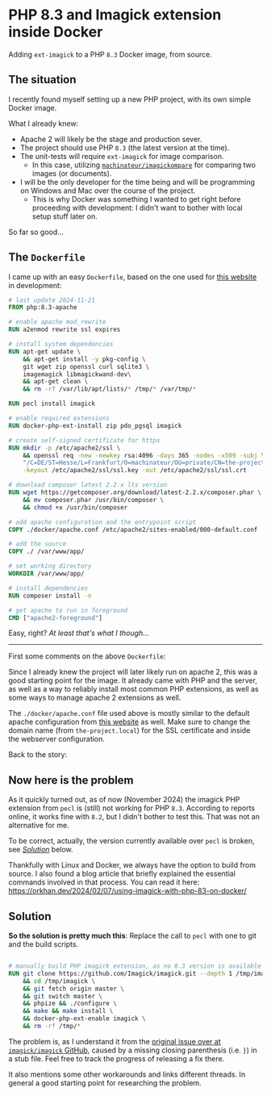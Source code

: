 # PHP 8.3 and Imagick extension inside Docker

Adding `ext-imagick` to a PHP `8.3` Docker image, from source.

## The situation

I recently found myself setting up a new PHP project, with its own simple Docker image.

What I already knew:

- Apache 2 will likely be the stage and production sever.
- The project should use PHP `8.3` (the latest version at the time).
- The unit-tests will require `ext-imagick` for image comparison.
  - In this case, utilizing [`machinateur/imagickompare`](https://github.com/machinateur/imagickompare)
    for comparing two images (or documents).
- I will be the only developer for the time being
  and will be programming on Windows and Mac over the course of the project.
  - This is why Docker was something I wanted  to get right before proceeding with development:
    I didn't want to bother with local setup stuff later on.

So far so good...

## The `Dockerfile`

I came up with an easy `Dockerfile`,
 based on the one used for [this website](https://github.com/machinateur/website/blob/main/Dockerfile) in development:

```Dockerfile
# last update 2024-11-21
FROM php:8.3-apache

# enable apache mod_rewrite
RUN a2enmod rewrite ssl expires

# install system dependencies
RUN apt-get update \
    && apt-get install -y pkg-config \
    git wget zip openssl curl sqlite3 \
    imagemagick libmagickwand-dev\
    && apt-get clean \
    && rm -rf /var/lib/apt/lists/* /tmp/* /var/tmp/*

RUN pecl install imagick

# enable required extensions
RUN docker-php-ext-install zip pdo_pgsql imagick

# create self-signed certificate for https
RUN mkdir -p /etc/apache2/ssl \
    && openssl req -new -newkey rsa:4096 -days 365 -nodes -x509 -subj \
    "/C=DE/ST=Hesse/L=Frankfurt/O=machinateur/OU=private/CN=the-project.local" \
    -keyout /etc/apache2/ssl/ssl.key -out /etc/apache2/ssl/ssl.crt

# download composer latest 2.2.x lts version
RUN wget https://getcomposer.org/download/latest-2.2.x/composer.phar \
    && mv composer.phar /usr/bin/composer \
    && chmod +x /usr/bin/composer

# add apache configuration and the entrypoint script
COPY ./docker/apache.conf /etc/apache2/sites-enabled/000-default.conf

# add the source
COPY ./ /var/www/app/

# set working directory
WORKDIR /var/www/app/

# install dependencies
RUN composer install -n

# get apache to run in foreground
CMD ["apache2-foreground"]
```

Easy, right? *At least that's what I though...*

---

First some comments on the above `Dockerfile`:

Since I already knew the project will later likely run on apache 2, this was a good starting point for the image.
It already came with PHP and the server, as well as a way to reliably install most common PHP extensions, as well as
 some ways to manage apache 2 extensions as well.

The `./docker/apache.conf` file used above is mostly similar to the default apache configuration
 from [this website](https://github.com/machinateur/website/blob/main/docker/apache.conf) as well.
Make sure to change the domain name (from `the-project.local`) for the SSL certificate and inside the webserver configuration.

Back to the story:

## Now here is the problem

As it quickly turned out, as of now (November 2024) the imagick PHP extension from `pecl` is (still) not working for PHP `8.3`.
 According to reports online, it works fine with `8.2`, but I didn't bother to test this. That was not an alternative for me.

To be correct, actually, the version currently available over `pecl` is broken, see [_Solution_](#solution) below.

Thankfully with Linux and Docker, we always have the option to build from source.
I also found a blog article that briefly explained the essential commands involved in that process.
 You can read it here: https://orkhan.dev/2024/02/07/using-imagick-with-php-83-on-docker/

## Solution

**So the solution is pretty much this**: Replace the call to `pecl` with one to git and the build scripts.

```Dockerfile

# manually build PHP imagick extension, as no 8.3 version is available
RUN git clone https://github.com/Imagick/imagick.git --depth 1 /tmp/imagick \
    && cd /tmp/imagick \
    && git fetch origin master \
    && git switch master \
    && phpize && ./configure \
    && make && make install \
    && docker-php-ext-enable imagick \
    && rm -rf /tmp/*
```

The problem is, as I understand it from the [original issue over at `imagick/imagick` GitHub](https://github.com/Imagick/imagick/issues/640),
 caused by a missing closing parenthesis (i.e. `}`) in a stub file. Feel free to track the progress of releasing a fix there.

It also mentions some other workarounds and links different threads.
 In general a good starting point for researching the problem.
